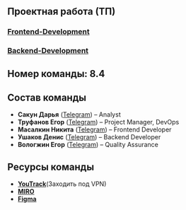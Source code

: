 ## Проектная работа (ТП)

### [Frontend-Development](https://github.com/nmasalkin/Frontend-Development)
### [Backend-Development](https://github.com/nmasalkin/Backend-Development)

## Номер команды: 8.4

## Состав команды
- **Сакун Дарья** ([Telegram](https://t.me/daryasakun)) – Analyst
- **Труфанов Егор** ([Telegram](https://t.me/u0nkis)) – Project Manager, DevOps
- **Масалкин Никита** ([Telegram](https://t.me/el_nikitinho)) – Frontend Developer
- **Ушаков Денис** ([Telegram](https://t.me/deUshakov)) – Backend Developer
- **Вологжин Егор** ([Telegram](https://t.me/eguarchik)) – Quality Assurance

## Ресурсы команды
- [**YouTrack**](https://tp-project.youtrack.cloud/dashboard?id=213-2)(Заходить под VPN)
- [**MIRO**](https://miro.com/app/board/uXjVIaDbFEI=/)
- [**Figma**](https://www.figma.com/design/F01e7qHR0zD706sozrB7Nu/Programming-technology)
